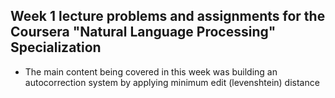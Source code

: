 ## Week 1 lecture problems and assignments for the Coursera "Natural Language Processing" Specialization

* The main content being covered in this week was building an autocorrection system by applying minimum edit (levenshtein) distance

